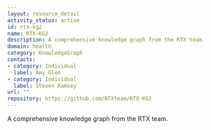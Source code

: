 ```yaml
---
layout: resource_detail
activity_status: active
id: rtx-kg2
name: RTX-KG2
description: A comprehensive knowledge graph from the RTX team.
domain: health
category: KnowledgeGraph
contacts:
- category: Individual
  label: Amy Glen
- category: Individual
  label: Steven Ramsey
url: ""
repository: https://github.com/RTXteam/RTX-KG2
---
```


A comprehensive knowledge graph from the RTX team.
